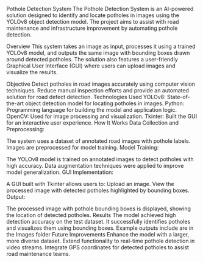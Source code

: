 Pothole Detection System
The Pothole Detection System is an AI-powered solution designed to identify and locate potholes in images using the YOLOv8 object detection model. The project aims to assist with road maintenance and infrastructure improvement by automating pothole detection.

Overview
This system takes an image as input, processes it using a trained YOLOv8 model, and outputs the same image with bounding boxes drawn around detected potholes. The solution also features a user-friendly Graphical User Interface (GUI) where users can upload images and visualize the results.

Objective
Detect potholes in road images accurately using computer vision techniques.
Reduce manual inspection efforts and provide an automated solution for road defect detection.
Technologies Used
YOLOv8: State-of-the-art object detection model for locating potholes in images.
Python: Programming language for building the model and application logic.
OpenCV: Used for image processing and visualization.
Tkinter: Built the GUI for an interactive user experience.
How It Works
Data Collection and Preprocessing:

The system uses a dataset of annotated road images with pothole labels.
Images are preprocessed for model training.
Model Training:

The YOLOv8 model is trained on annotated images to detect potholes with high accuracy.
Data augmentation techniques were applied to improve model generalization.
GUI Implementation:

A GUI built with Tkinter allows users to:
Upload an image.
View the processed image with detected potholes highlighted by bounding boxes.
Output:

The processed image with pothole bounding boxes is displayed, showing the location of detected potholes.
Results
The model achieved high detection accuracy on the test dataset.
It successfully identifies potholes and visualizes them using bounding boxes.
Example outputs include are in the Images folder
Future Improvements
Enhance the model with a larger, more diverse dataset.
Extend functionality to real-time pothole detection in video streams.
Integrate GPS coordinates for detected potholes to assist road maintenance teams.
